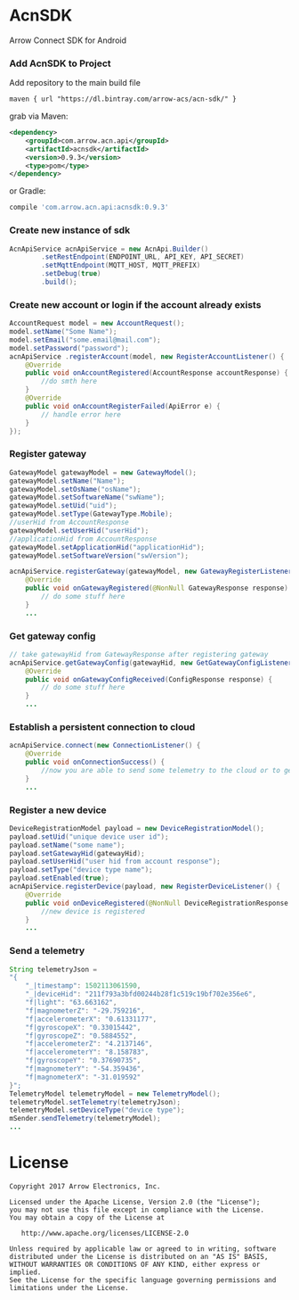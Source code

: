 # AcnSDK #
Arrow Connect SDK for Android

### Add AcnSDK to Project ###

Add repository to the main build file
```xml
maven { url "https://dl.bintray.com/arrow-acs/acn-sdk/" }
```

grab via Maven:
```xml
<dependency> 
    <groupId>com.arrow.acn.api</groupId>
    <artifactId>acnsdk</artifactId>
    <version>0.9.3</version>
    <type>pom</type>
</dependency>
```
or Gradle:
```groovy
compile 'com.arrow.acn.api:acnsdk:0.9.3'
```
### Create new instance of sdk ###

```java
AcnApiService acnApiService = new AcnApi.Builder()
        .setRestEndpoint(ENDPOINT_URL, API_KEY, API_SECRET)
        .setMqttEndpoint(MQTT_HOST, MQTT_PREFIX)
        .setDebug(true)
        .build();
```

### Create new account or login if the account already exists ###

```java
AccountRequest model = new AccountRequest();
model.setName("Some Name");
model.setEmail("some.email@mail.com");
model.setPassword("password");
acnApiService .registerAccount(model, new RegisterAccountListener() {
    @Override
    public void onAccountRegistered(AccountResponse accountResponse) {
        //do smth here
    }
    @Override
    public void onAccountRegisterFailed(ApiError e) {
        // handle error here
    }
});
```

### Register gateway ###

```java
GatewayModel gatewayModel = new GatewayModel();
gatewayModel.setName("Name");
gatewayModel.setOsName("osName");
gatewayModel.setSoftwareName("swName");
gatewayModel.setUid("uid");
gatewayModel.setType(GatewayType.Mobile);
//userHid from AccountResponse
gatewayModel.setUserHid("userHid");
//applicationHid from AccountResponse
gatewayModel.setApplicationHid("applicationHid");
gatewayModel.setSoftwareVersion("swVersion");

acnApiService.registerGateway(gatewayModel, new GatewayRegisterListener() {
    @Override
    public void onGatewayRegistered(@NonNull GatewayResponse response) {
        // do some stuff here
    }
    ...
```

### Get gateway config ###

```java
// take gatewayHid from GatewayResponse after registering gateway
acnApiService.getGatewayConfig(gatewayHid, new GetGatewayConfigListener() {
    @Override
    public void onGatewayConfigReceived(ConfigResponse response) {
        // do some stuff here
    }
    ...
```

### Establish a persistent connection to cloud ###

```java
acnApiService.connect(new ConnectionListener() {
    @Override
    public void onConnectionSuccess() {
        //now you are able to send some telemetry to the cloud or to get some commands from cloud
    }
    ...
```

### Register a new device ###

```java
DeviceRegistrationModel payload = new DeviceRegistrationModel();
payload.setUid("unique device user id");
payload.setName("some name");
payload.setGatewayHid(gatewayHid);
payload.setUserHid("user hid from account response");
payload.setType("device type name");
payload.setEnabled(true);
acnApiService.registerDevice(payload, new RegisterDeviceListener() {
    @Override
    public void onDeviceRegistered(@NonNull DeviceRegistrationResponse response) {
        //new device is registered 
    }
    ...
```

### Send a telemetry ###

```java
String telemetryJson = 
"{
	"_|timestamp": 1502113061590,
	"_|deviceHid": "211f793a3bfd00244b28f1c519c19bf702e356e6",
	"f|light": "63.663162",
	"f|magnometerZ": "-29.759216",
	"f|accelerometerX": "0.61331177",
	"f|gyroscopeX": "0.33015442",
	"f|gyroscopeZ": "0.5884552",
	"f|accelerometerZ": "4.2137146",
	"f|accelerometerY": "8.158783",
	"f|gyroscopeY": "0.37690735",
	"f|magnometerY": "-54.359436",
	"f|magnometerX": "-31.019592"
}";
TelemetryModel telemetryModel = new TelemetryModel();
telemetryModel.setTelemetry(telemetryJson);
telemetryModel.setDeviceType("device type");
mSender.sendTelemetry(telemetryModel);
...
```

License
=======

    Copyright 2017 Arrow Electronics, Inc.

    Licensed under the Apache License, Version 2.0 (the "License");
    you may not use this file except in compliance with the License.
    You may obtain a copy of the License at

       http://www.apache.org/licenses/LICENSE-2.0

    Unless required by applicable law or agreed to in writing, software
    distributed under the License is distributed on an "AS IS" BASIS,
    WITHOUT WARRANTIES OR CONDITIONS OF ANY KIND, either express or implied.
    See the License for the specific language governing permissions and
    limitations under the License.
